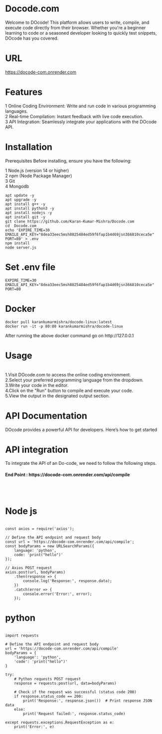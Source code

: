 # Docode.com

Welcome to DOcode! This platform allows users to write, compile, and execute code directly from their browser. Whether you're a beginner learning to code or a seasoned developer looking to quickly test snippets, DOcode has you covered. <br>

# URL 
https://docode-com.onrender.com

# Features <br>
1 Online Coding Environment: Write and run code in various programming languages. <br>
2 Real-time Compilation: Instant feedback with live code execution. <br>
3 API Integration: Seamlessly integrate your applications with the DOcode API. <br>

# Installation
Prerequisites
Before installing, ensure you have the following:

1 Node.js (version 14 or higher) <br>
2 npm (Node Package Manager) <br>
3 Git <br>
4 Mongodb <br>

```
apt update -y
apt upgrade -y
apt install g++ -y
apt install python3 -y
apt install nodejs -y
apt install git -y
git clone https://github.com/Karan-Kumar-Mishra/Docode.com
cd  Docode.com
echo 'EXPIRE_TIME=30
EMAILE_API_KEY="8dea33eec5msh8825484ed59f6fap1b4d69jsn366810ceca5e"
PORT=80' > .env
npm install 
node server.js
```
# Set .env file 
```
EXPIRE_TIME=30
EMAILE_API_KEY="8dea33eec5msh8825484ed59f6fap1b4d69jsn366810ceca5e"
PORT=80
```

# Docker 
```
docker pull karankumarmishra/docode-linux:latest
docker run -it -p 80:80 karankumarmishra/docode-linux
```
<p>After running the above docker command go on <a herf="http://127.0.0.1" target="_blank" >http://127.0.0.1</a> </p>
<h1> Usage </h1> <br>
1.Visit DOcode.com to access the online coding environment.<br>
2.Select your preferred programming language from the dropdown.<br>
3.Write your code in the editor.<br>
4.Click on the "Run" button to compile and execute your code.<br>
5.View the output in the designated output section.<br>

# API Documentation
DOcode provides a powerful API for developers. Here’s how to get started <br>
# API integration
To integrate the API of an Do-code, we need to follow the following steps. <br>
<h4>End Point : https://docode-com.onrender.com/api/compile </h4> <br> <br>

# Node js

```

const axios = require('axios');

// Define the API endpoint and request body
const url = 'https://docode-com.onrender.com/api/compile';
const bodyParams = new URLSearchParams({
    language: 'python',
    code: 'print("hello")'
});

// Axios POST request
axios.post(url, bodyParams)
    .then(response => {
        console.log('Response:', response.data);
    })
    .catch(error => {
        console.error('Error:', error);
    });

```
# python

```

import requests

# Define the API endpoint and request body
url = 'https://docode-com.onrender.com/api/compile'
bodyParams = {
    'language': 'python',
    'code': 'print("hello")'
}

try:
    # Python requests POST request
    response = requests.post(url, data=bodyParams)
    
    # Check if the request was successful (status code 200)
    if response.status_code == 200:
        print('Response:', response.json())  # Print response JSON data
    else:
        print('Request failed:', response.status_code)
        
except requests.exceptions.RequestException as e:
    print('Error:', e)


```








